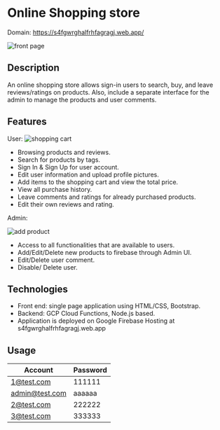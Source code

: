 # Online Shopping store
Domain: https://s4fgwrghalfrhfagragj.web.app/

![front page](https://i.imgur.com/RmhBN3l.png)

## Description
An online shopping store allows sign-in users to search, buy, and leave reviews/ratings on products. Also, include a separate interface for the admin to manage the products and user comments.

## Features

User:
![shopping cart](https://i.imgur.com/NGa5wiX.png)

- Browsing products and reviews.
- Search for products by tags.
- Sign In & Sign Up for user account.
- Edit user information and upload profile pictures.
- Add items to the shopping cart and view the total price.
- View all purchase history.
- Leave comments and ratings for already purchased products.
- Edit their own reviews and rating.

Admin:

 ![add product](https://i.imgur.com/WSVKSfh.png)

- Access to all functionalities that are available to users.
- Add/Edit/Delete new products to firebase through Admin UI.
- Edit/Delete user comment.
- Disable/ Delete user.

## Technologies
- Front end: single page application using HTML/CSS, Bootstrap.
- Backend: GCP Cloud Functions, Node.js based. 
- Application is deployed on Google Firebase Hosting at s4fgwrghalfrhfagragj.web.app

## Usage
| Account | Password |
| ------------- | ------------- |
| 1@test.com  | 111111  |
| admin@test.com  | aaaaaa |
| 2@test.com  | 222222|
|3@test.com  | 333333|
